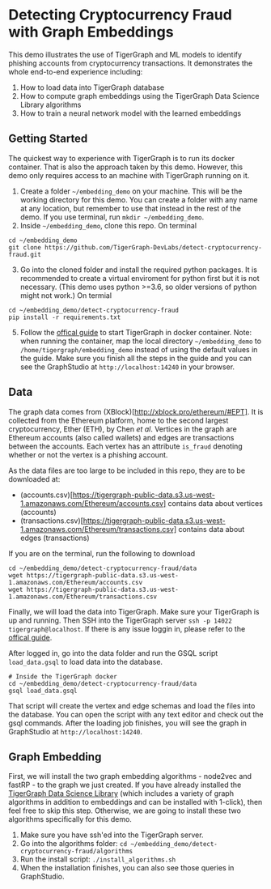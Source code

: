 # Detecting Cryptocurrency Fraud with Graph Embeddings

This demo illustrates the use of TigerGraph and ML models to identify phishing accounts from cryptocurrency transactions. It demonstrates the whole end-to-end experience including:
1. How to load data into TigerGraph database
2. How to compute graph embeddings using the TigerGraph Data Science Library algorithms
3. How to train a neural network model with the learned embeddings

## Getting Started

The quickest way to experience with TigerGraph is to run its docker container. That is also the approach taken by this demo. However, this demo only requires access to an machine with TigerGraph running on it. 

1. Create a folder `~/embedding_demo` on your machine. This will be the working directory for this demo. You can create a folder with any name at any location, but remember to use that instead in the rest of the demo. If you use terminal, run `mkdir ~/embedding_demo`.
3. Inside `~/embedding_demo`, clone this repo. On terminal
```
cd ~/embedding_demo
git clone https://github.com/TigerGraph-DevLabs/detect-cryptocurrency-fraud.git
```
3. Go into the cloned folder and install the required python packages. It is recommended to create a virtual enviroment for python first but it is not necessary. (This demo uses python >=3.6, so older versions of python might not work.) On termial
```
cd ~/embedding_demo/detect-cryptocurrency-fraud
pip install -r requirements.txt
```
5. Follow the [offical guide](https://docs.tigergraph.com/start/get-started/docker) to start TigerGraph in docker container. Note: when running the container, map the local directory `~/embedding_demo` to `/home/tigergraph/embedding_demo` instead of using the default values in the guide. Make sure you finish all the steps in the guide and you can see the GraphStudio at `http://localhost:14240` in your browser.

## Data

The graph data comes from (XBlock)[http://xblock.pro/ethereum/#EPT]. It is collected from the Ethereum platform, home to the second largest cryptocurrency, Ether (ETH), by Chen *et al*. Vertices in the graph are Ethereum accounts (also called wallets) and edges are transactions between the accounts. Each vertex has an attribute `is_fraud` denoting whether or not the vertex is a phishing account. 

As the data files are too large to be included in this repo, they are to be downloaded at:
* (accounts.csv)[https://tigergraph-public-data.s3.us-west-1.amazonaws.com/Ethereum/accounts.csv] contains data about vertices (accounts)
* (transactions.csv)[https://tigergraph-public-data.s3.us-west-1.amazonaws.com/Ethereum/transactions.csv] contains data about edges (transactions)

If you are on the terminal, run the following to download
```
cd ~/embedding_demo/detect-cryptocurrency-fraud/data
wget https://tigergraph-public-data.s3.us-west-1.amazonaws.com/Ethereum/accounts.csv
wget https://tigergraph-public-data.s3.us-west-1.amazonaws.com/Ethereum/transactions.csv
```

Finally, we will load the data into TigerGraph. Make sure your TigerGraph is up and running. Then SSH into the TigerGraph server
`ssh -p 14022 tigergraph@localhost`. If there is any issue loggin in, please refer to the [offical guide](https://docs.tigergraph.com/start/get-started/docker). 

After logged in, go into the data folder and run the GSQL script `load_data.gsql` to load data into the database.
```
# Inside the TigerGraph docker
cd ~/embedding_demo/detect-cryptocurrency-fraud/data
gsql load_data.gsql
```
That script will create the vertex and edge schemas and load the files into the database. You can open the script with any text editor and check out the gsql commands. After the loading job finishes, you will see the graph in GraphStudio at `http://localhost:14240`. 

## Graph Embedding

First, we will install the two graph embedding algorithms - node2vec and fastRP - to the graph we just created. If you have already installed the [TigerGraph Data Science Library](https://github.com/tigergraph/gsql-graph-algorithms) (which includes a variety of graph algorithms in addition to embeddings and can be installed with 1-click), then feel free to skip this step. Otherwise, we are going to install these two algorithms specifically for this demo.
1. Make sure you have ssh'ed into the TigerGraph server.
2. Go into the algorithms folder: `cd ~/embedding_demo/detect-cryptocurrency-fraud/algorithms`
3. Run the install script: `./install_algorithms.sh`
4. When the installation finishes, you can also see those queries in GraphStudio.
